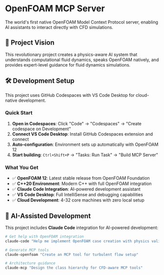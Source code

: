 # OpenFOAM MCP Server

The world's first native OpenFOAM Model Context Protocol server, enabling AI assistants to interact directly with CFD simulations.

## 🚀 Project Vision

This revolutionary project creates a physics-aware AI system that understands computational fluid dynamics, speaks OpenFOAM natively, and provides expert-level guidance for fluid dynamics simulations.

## 🛠️ Development Setup

This project uses GitHub Codespaces with VS Code Desktop for cloud-native development.

### Quick Start
1. **Open in Codespaces**: Click "Code" → "Codespaces" → "Create codespace on Development"
2. **Connect VS Code Desktop**: Install GitHub Codespaces extension and connect
3. **Auto-configuration**: Environment sets up automatically with OpenFOAM 12
4. **Start building**: `Ctrl+Shift+P` → "Tasks: Run Task" → "Build MCP Server"

### What You Get
- ✅ **OpenFOAM 12**: Latest stable release from OpenFOAM Foundation
- ✅ **C++20 Environment**: Modern C++ with full OpenFOAM integration
- ✅ **Claude Code Integration**: AI-powered development assistant
- ✅ **VS Code Desktop**: Full IntelliSense and debugging capabilities
- ✅ **Cloud Development**: 4-32 core machines with zero local setup

## 🧠 AI-Assisted Development

This project includes **Claude Code** integration for AI-powered development:

```bash
# Get help with OpenFOAM integration
claude-code "Help me implement OpenFOAM case creation with physics validation"

# Generate MCP tools
claude-openfoam "Create an MCP tool for turbulent flow setup"

# Architecture guidance
claude-mcp "Design the class hierarchy for CFD-aware MCP tools"